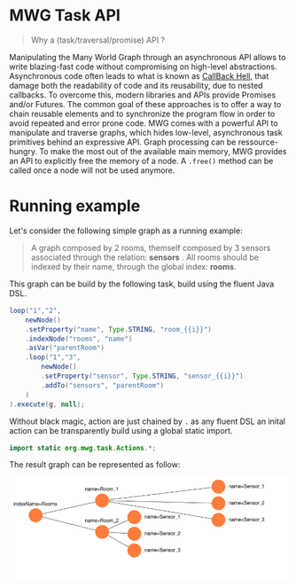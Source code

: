 # MWG Task API

> Why a (task/traversal/promise) API ?

Manipulating the Many World Graph through an asynchronous API allows to write blazing-fast code without compromising on high-level abstractions. Asynchronous code often leads to what is known as [CallBack Hell](http://callbackhell.com/), that damage both the readability of code and its reusability, due to nested callbacks. To overcome this, modern libraries and APIs provide Promises and/or Futures. The common goal of these approaches is to offer a way to chain reusable elements and to synchronize the program flow in order to avoid repeated and error prone code. MWG comes with a powerful API to manipulate and traverse graphs, which hides low-level, asynchronous task primitives behind an expressive API. Graph processing can be ressource-hungry. To make the most out of the available main memory, MWG provides an API to explicitly free the memory of a node. A `.free()` method can be called once a node will not be used anymore.

# Running example

Let's consider the following simple graph as a running example:

> A graph composed by 2 rooms, themself composed by 3 sensors associated through the relation: __sensors__ . All rooms should be indexed by their name, through the global index: __rooms__.

This graph can be build by the following task, build using the fluent Java DSL.

``` java
loop("1","2",
	newNode()
	.setProperty("name", Type.STRING, "room_{{i}}")
	.indexNode("rooms", "name")
	.asVar("parentRoom")
	.loop("1","3",
		newNode()
		.setProperty("sensor", Type.STRING, "sensor_{{i}}")
		.addTo("sensors", "parentRoom")
	)
).execute(g, null);
```

Without black magic, action are just chained by `.` as any fluent DSL an inital action can be transparently build using a global static import.

```java
import static org.mwg.task.Actions.*;
```

The result graph can be represented as follow:

![Running Example View](running_example.png)
